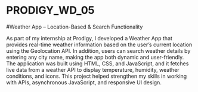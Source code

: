 # PRODIGY_WD_05

#Weather App – Location-Based & Search Functionality

As part of my internship at Prodigy, I developed a Weather App that provides real-time weather information based on the user’s current location using the Geolocation API. In addition, users can search weather details by entering any city name, making the app both dynamic and user-friendly. The application was built using HTML, CSS, and JavaScript, and it fetches live data from a weather API to display temperature, humidity, weather conditions, and icons. This project helped strengthen my skills in working with APIs, asynchronous JavaScript, and responsive UI design.
